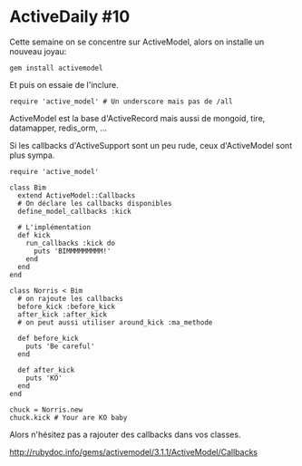 # ActiveDaily #10

Cette semaine on se concentre sur ActiveModel, alors on installe un nouveau joyau:

    gem install activemodel

Et puis on essaie de l'inclure.

    require 'active_model' # Un underscore mais pas de /all

ActiveModel est la base d'ActiveRecord mais aussi de mongoid, tire, datamapper, redis_orm, ...

Si les callbacks d'ActiveSupport sont un peu rude, ceux d'ActiveModel sont plus sympa.

    require 'active_model'

    class Bim
      extend ActiveModel::Callbacks
      # On déclare les callbacks disponibles
      define_model_callbacks :kick

      # L'implémentation
      def kick
        run_callbacks :kick do
          puts 'BIMMMMMMMMM!'
        end
      end
    end

    class Norris < Bim
      # on rajoute les callbacks
      before_kick :before_kick
      after_kick :after_kick
      # on peut aussi utiliser around_kick :ma_methode

      def before_kick
        puts 'Be careful'
      end

      def after_kick
        puts 'KO'
      end
    end

    chuck = Norris.new
    chuck.kick # Your are KO baby

Alors n'hésitez pas a rajouter des callbacks dans vos classes.

http://rubydoc.info/gems/activemodel/3.1.1/ActiveModel/Callbacks
